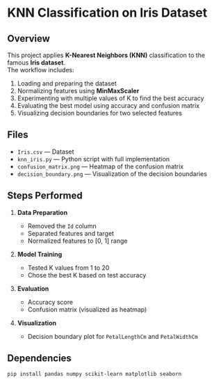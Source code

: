 # KNN Classification on Iris Dataset

## Overview
This project applies **K-Nearest Neighbors (KNN)** classification to the famous **Iris dataset**.  
The workflow includes:
1. Loading and preparing the dataset
2. Normalizing features using **MinMaxScaler**
3. Experimenting with multiple values of K to find the best accuracy
4. Evaluating the best model using accuracy and confusion matrix
5. Visualizing decision boundaries for two selected features

## Files
- `Iris.csv` — Dataset
- `knn_iris.py` — Python script with full implementation
- `confusion_matrix.png` — Heatmap of the confusion matrix
- `decision_boundary.png` — Visualization of the decision boundaries

## Steps Performed
1. **Data Preparation**  
   - Removed the `Id` column  
   - Separated features and target  
   - Normalized features to [0, 1] range

2. **Model Training**  
   - Tested K values from 1 to 20  
   - Chose the best K based on test accuracy

3. **Evaluation**  
   - Accuracy score  
   - Confusion matrix (visualized as heatmap)

4. **Visualization**  
   - Decision boundary plot for `PetalLengthCm` and `PetalWidthCm`

## Dependencies
```bash
pip install pandas numpy scikit-learn matplotlib seaborn

